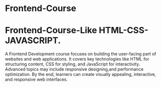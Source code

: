 # Frontend-Course
# Frontend-Course-Like HTML-CSS-JAVASCRIPT.
A Frontend Development course focuses on building the user-facing part of websites and web applications. It covers key technologies like HTML for structuring content, CSS for styling, and JavaScript for interactivity. Advanced topics may include responsive designing,and performance optimization. By the end, learners can create visually appealing, interactive, and responsive web interfaces.
